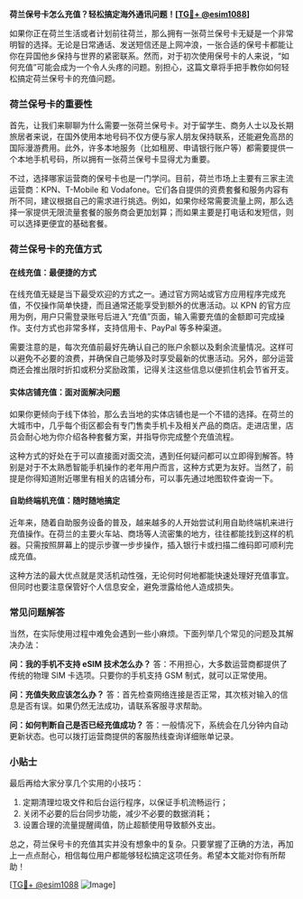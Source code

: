 **荷兰保号卡怎么充值？轻松搞定海外通讯问题！[[TG💪+ @esim1088](https://t.me/s/esim1088)]**

如果你正在荷兰生活或者计划前往荷兰，那么拥有一张荷兰保号卡无疑是一个非常明智的选择。无论是日常通话、发送短信还是上网冲浪，一张合适的保号卡都能让你在异国他乡保持与世界的紧密联系。然而，对于初次使用保号卡的人来说，“如何充值”可能会成为一个令人头疼的问题。别担心，这篇文章将手把手教你如何轻松搞定荷兰保号卡的充值问题。

### 荷兰保号卡的重要性

首先，让我们来聊聊为什么需要一张荷兰保号卡。对于留学生、商务人士以及长期旅居者来说，在国外使用本地号码不仅方便与家人朋友保持联系，还能避免高昂的国际漫游费用。此外，许多本地服务（比如租房、申请银行账户等）都需要提供一个本地手机号码，所以拥有一张荷兰保号卡显得尤为重要。

不过，选择哪家运营商的保号卡也是一门学问。目前，荷兰市场上主要有三家主流运营商：KPN、T-Mobile 和 Vodafone。它们各自提供的资费套餐和服务内容有所不同，建议根据自己的需求进行挑选。例如，如果你经常需要流量上网，那么选择一家提供无限流量套餐的服务商会更加划算；而如果主要是打电话和发短信，则可以选择更便宜的基础套餐。

### 荷兰保号卡的充值方式

#### 在线充值：最便捷的方式

在线充值无疑是当下最受欢迎的方式之一。通过官方网站或官方应用程序完成充值，不仅操作简单快捷，而且通常还能享受到额外的优惠活动。以 KPN 的官方应用为例，用户只需登录账号后进入“充值”页面，输入需要充值的金额即可完成操作。支付方式也非常多样，支持信用卡、PayPal 等多种渠道。

需要注意的是，每次充值前最好先确认自己的账户余额以及剩余流量情况。这样可以避免不必要的浪费，并确保自己能够及时享受最新的优惠活动。另外，部分运营商还会推出限时折扣或积分奖励政策，记得关注这些信息以便抓住机会节省开支。

#### 实体店铺充值：面对面解决问题

如果你更倾向于线下体验，那么去当地的实体店铺也是一个不错的选择。在荷兰的大城市中，几乎每个街区都会有专门售卖手机卡及相关产品的商店。走进店里，店员会耐心地为你介绍各种套餐方案，并指导你完成整个充值流程。

这种方式的好处在于可以直接面对面交流，遇到任何疑问都可以立即得到解答。特别是对于不太熟悉智能手机操作的老年用户而言，这种方式更为友好。当然了，前提是你得知道附近哪里有相关的店铺分布，可以事先通过地图软件查询一下。

#### 自助终端机充值：随时随地搞定

近年来，随着自助服务设备的普及，越来越多的人开始尝试利用自助终端机来进行充值操作。在荷兰的主要火车站、商场等人流密集的地方，往往都能找到这样的机器。只需按照屏幕上的提示步骤一步步操作，插入银行卡或扫描二维码即可顺利完成充值。

这种方法的最大优点就是灵活机动性强，无论何时何地都能快速处理好充值事宜。但同时也要注意保管好个人信息安全，避免泄露给他人造成损失。

### 常见问题解答

当然，在实际使用过程中难免会遇到一些小麻烦。下面列举几个常见的问题及其解决办法：

**问：我的手机不支持 eSIM 技术怎么办？**
答：不用担心，大多数运营商都提供了传统的物理 SIM 卡选项。只要你的手机支持 GSM 制式，就可以正常使用。

**问：充值失败应该怎么办？**
答：首先检查网络连接是否正常，其次核对输入的信息是否有误。如果仍然无法成功，请联系客服寻求帮助。

**问：如何判断自己是否已经充值成功？**
答：一般情况下，系统会在几分钟内自动更新状态。也可以拨打运营商提供的客服热线查询详细账单记录。

### 小贴士

最后再给大家分享几个实用的小技巧：
1. 定期清理垃圾文件和后台运行程序，以保证手机流畅运行；
2. 关闭不必要的后台同步功能，减少不必要的数据消耗；
3. 设置合理的流量提醒阈值，防止超额使用导致额外支出。

总之，荷兰保号卡的充值其实并没有想象中的复杂。只要掌握了正确的方法，再加上一点点耐心，相信每位用户都能够轻松搞定这项任务。希望本文能对你有所帮助！

[[TG💪+ @esim1088](https://t.me/s/esim1088) ![Image](https://i.postimg.cc/4NQfJmqS/Snipaste-2025-05-13-00-14-12.png)]